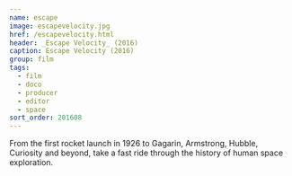 ```yaml
---
name: escape
image: escapevelocity.jpg
href: /escapevelocity.html
header: _Escape Velocity_ (2016)
caption: Escape Velocity (2016)
group: film
tags:
  - film
  - doco
  - producer
  - editor
  - space
sort_order: 201608
---
```

From the first rocket launch in 1926 to Gagarin, Armstrong, Hubble, Curiosity and beyond, take a fast ride through the history of human space exploration.
